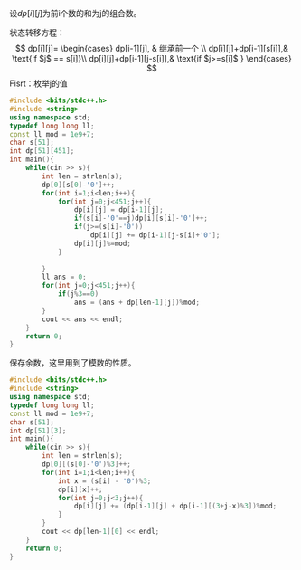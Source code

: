 设$dp[i][j]$为前i个数的和为j的组合数。

状态转移方程：
$$
dp[i][j]=
	\begin{cases}
		dp[i-1][j], & 继承前一个 \\
		dp[i][j]+dp[i-1][s[i]],& \text{if $j$ == s[i]}\\
		dp[i][j]+dp[i-1][j-s[i]],& \text{if $j>=s[i]$  }
	\end{cases}
$$
Fisrt：枚举j的值

```c++
#include <bits/stdc++.h>
#include <string>
using namespace std;
typedef long long ll;
const ll mod = 1e9+7;
char s[51];
int dp[51][451];
int main(){
    while(cin >> s){
        int len = strlen(s);
        dp[0][s[0]-'0']++;
        for(int i=1;i<len;i++){
            for(int j=0;j<451;j++){
                dp[i][j] = dp[i-1][j];
                if(s[i]-'0'==j)dp[i][s[i]-'0']++;
                if(j>=(s[i]-'0'))
                    dp[i][j] += dp[i-1][j-s[i]+'0'];
                dp[i][j]%=mod;
            }
            
        } 
        ll ans = 0;
        for(int j=0;j<451;j++){
            if(j%3==0)
                ans = (ans + dp[len-1][j])%mod;
        }
        cout << ans << endl;
    }    
    return 0;
}
```

保存余数，这里用到了模数的性质。

```c++
#include <bits/stdc++.h>
#include <string>
using namespace std;
typedef long long ll;
const ll mod = 1e9+7;
char s[51];
int dp[51][3];
int main(){
    while(cin >> s){
        int len = strlen(s);
        dp[0][(s[0]-'0')%3]++;
        for(int i=1;i<len;i++){
            int x = (s[i] - '0')%3;
            dp[i][x]++;
            for(int j=0;j<3;j++){
                dp[i][j] += (dp[i-1][j] + dp[i-1][(3+j-x)%3])%mod;
            }
        } 
        cout << dp[len-1][0] << endl;
    }    
    return 0;
}
```

